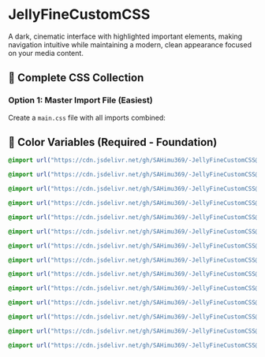 # JellyFineCustomCSS

A dark, cinematic interface with highlighted important elements, making navigation intuitive while maintaining a modern, clean appearance focused on your media content.

## 📁 Complete CSS Collection

### **Option 1: Master Import File (Easiest)**
Create a `main.css` file with all imports combined:

## 🎨 Color Variables (Required - Foundation)
```css
@import url("https://cdn.jsdelivr.net/gh/SAHimu369/-JellyFineCustomCSS@main/colorvariables.css");
```
```css
@import url("https://cdn.jsdelivr.net/gh/SAHimu369/-JellyFineCustomCSS@main/Logostyling.css");
```
```css
@import url("https://cdn.jsdelivr.net/gh/SAHimu369/-JellyFineCustomCSS@main/Indicators.css");
```
```css
@import url("https://cdn.jsdelivr.net/gh/SAHimu369/-JellyFineCustomCSS@main/TopMenu.css");
```
```css
@import url("https://cdn.jsdelivr.net/gh/SAHimu369/-JellyFineCustomCSS@main/episodepreview.css");
```
```css
@import url("https://cdn.jsdelivr.net/gh/SAHimu369/-JellyFineCustomCSS@main/castthumbnails.css");
```
```css
@import url("https://cdn.jsdelivr.net/gh/SAHimu369/-JellyFineCustomCSS@main/Cardcontainer.css");
```
```css
@import url("https://cdn.jsdelivr.net/gh/SAHimu369/-JellyFineCustomCSS@main/Formelements.css");
```
```css
@import url("https://cdn.jsdelivr.net/gh/SAHimu369/-JellyFineCustomCSS@main/Background.css");
```
```css
@import url("https://cdn.jsdelivr.net/gh/SAHimu369/-JellyFineCustomCSS@main/Enhancedbutton.css");
```
```css
@import url("https://cdn.jsdelivr.net/gh/SAHimu369/-JellyFineCustomCSS@main/Borderradius.css");
```
```css
@import url("https://cdn.jsdelivr.net/gh/SAHimu369/-JellyFineCustomCSS@main/CARDHOVER.css");
```
```css
@import url("https://cdn.jsdelivr.net/gh/SAHimu369/-JellyFineCustomCSS@main/Responsiveadjustments.css");
```
```css
@import url("https://cdn.jsdelivr.net/gh/SAHimu369/-JellyFineCustomCSS@main/Scrollbarstyling.css");
```
